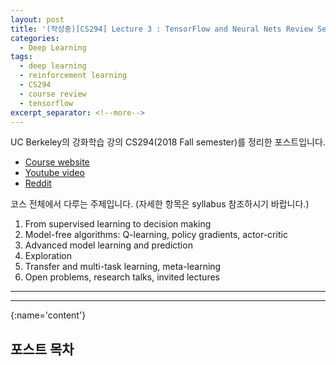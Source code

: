 ```yaml
---
layout: post
title: '(작성중)[CS294] Lecture 3 : TensorFlow and Neural Nets Review Session (notebook)'
categories:
  - Deep Learning
tags:
  - deep learning
  - reinforcement learning
  - CS294
  - course review
  - tensorflow
excerpt_separator: <!--more-->
---
```



UC Berkeley의 강화학습 강의 CS294(2018 Fall semester)를 정리한 포스트입니다.
<!--more-->

* [Course website](http://rail.eecs.berkeley.edu/deeprlcourse/)
* [Youtube video](https://www.youtube.com/playlist?list=PLkFD6_40KJIxJMR-j5A1mkxK26gh_qg37)
* [Reddit](https://www.reddit.com/r/berkeleydeeprlcourse/)


코스 전체에서 다루는 주제입니다. (자세한 항목은 syllabus 참조하시기 바랍니다.)
1. From supervised learning to decision making
2. Model-free algorithms: Q-learning, policy gradients, actor-critic
3. Advanced model learning and prediction
4. Exploration
5. Transfer and multi-task learning, meta-learning
6. Open problems, research talks, invited lectures

---
---

[](){:name='content'}
## 포스트 목차

